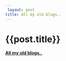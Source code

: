 ```yaml
---
 layout: post
title: All my old blogs..
--- 
```

 {{post.title}}
======================================================
<strong><a href="http://gyanomania.blogspot.in">All my old blogs..</a></strong><p></p>